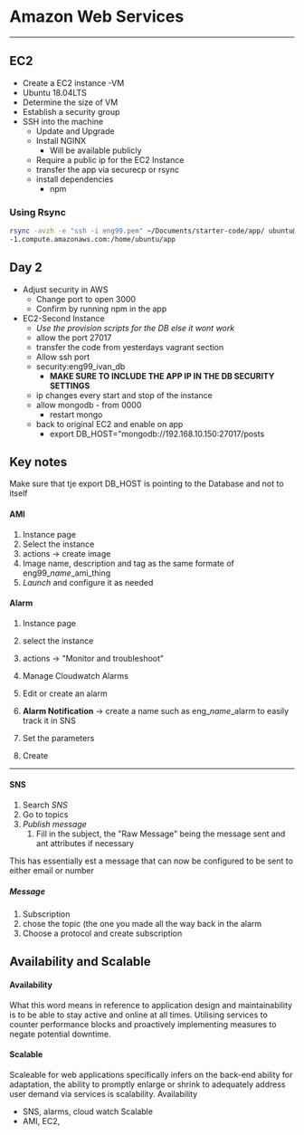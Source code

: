 # Amazon Web Services
---

## EC2
- Create a EC2 instance -VM
- Ubuntu 18.04LTS
- Determine the size of VM
- Establish a security group
- SSH into the machine
	- Update and Upgrade
	- Install NGINX
		- Will be available publicly
	- Require a public ip for the EC2 Instance
	- transfer the app via securecp or rsync
	- install dependencies
		- npm

### Using Rsync
```bash
rsync -avzh -e "ssh -i eng99.pem" ~/Documents/starter-code/app/ ubuntu@ec2-34-245-24-17.eu-west  
-1.compute.amazonaws.com:/home/ubuntu/app
```
## Day 2
- Adjust security in AWS
	- Change port to open 3000
	- Confirm by running npm in the app	
- EC2-Second Instance
	- *Use the provision scripts for the DB else it wont work*
	- allow the port 27017 
	- transfer the code from yesterdays vagrant section
	- Allow ssh port
	- security:eng99_ivan_db
		- **MAKE SURE TO INCLUDE THE APP IP IN THE DB SECURITY SETTINGS**
	- ip changes every start and stop of the instance
	- allow mongodb - from 0000
		- restart mongo
	- back to original EC2 and enable on app
		- export DB_HOST="mongodb://192.168.10.150:27017/posts

## Key notes
Make sure that tje export DB_HOST is pointing to the Database and not to itself 


#### AMI

1. Instance page
2. Select the instance
3. actions -> create image
4. Image name, description and tag as the same formate of eng99_*name*_ami_thing
5. *Launch* and configure it as needed

#### Alarm

1. Instance page
2. select the instance
3. actions -> "Monitor and troubleshoot"
4. Manage Cloudwatch Alarms

1. Edit or create an alarm
2. **Alarm Notification** -> create a name such as eng_*name*_alarm to easily track it in SNS
3. Set the parameters
4. Create
--- 
#### SNS

1. Search *SNS*
2. Go to topics
3. *Publish message*
	1. Fill in the subject, the "Raw Message" being the message sent and ant attributes if necessary

This has essentially est a message that can now be configured to be sent to either email or number

##### Message
1. Subscription
2. chose the topic (the one you made all the way back in the alarm
3. Choose a protocol and create subscription



## Availability and Scalable

#### Availability
What this word means in reference to application design and maintainability is to be able to stay active and online at all times.
Utilising services to counter performance blocks and proactively implementing measures to negate potential downtime.

#### Scalable
Scaleable for web applications specifically infers on the back-end ability for  adaptation, the ability to promptly enlarge or shrink to adequately address user demand via services is scalability.
Availability
- SNS, alarms, cloud watch 
Scalable
- AMI, EC2, 

